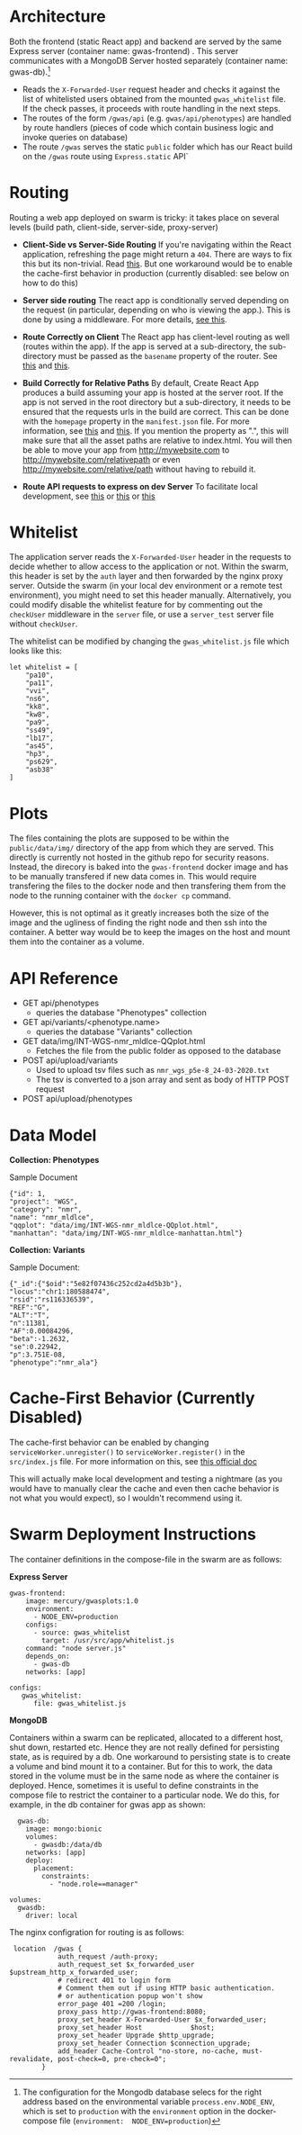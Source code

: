 


# Architecture

Both the frontend (static React app) and backend are served by the same Express server (container name: gwas-frontend) . This server communicates with a MongoDB Server hosted separately (container name: gwas-db).[^mongo]

[^mongo]: The configuration for the Mongodb database selecs for the right address based on the environmental variable `process.env.NODE_ENV`, which is set to `production` with the `environment` option in the docker-compose file (`environment:  NODE_ENV=production`)

- Reads the `X-Forwarded-User` request header and checks it against the list of whitelisted users obtained from the mounted `gwas_whitelist` file.  If the check passes, it proceeds with route handling in the next steps.
- The routes of the form  `/gwas/api` (e.g. `gwas/api/phenotypes`) are handled by route handlers (pieces of code which contain business logic and invoke queries on database)
- The route `/gwas` serves the static `public` folder which has our React build on the `/gwas` route using `Express.static` API`



# Routing


Routing a web app deployed on swarm is tricky: it takes place on several levels (build path, client-side, server-side, proxy-server)

- **Client-Side vs Server-Side Routing** If you're navigating within the React application, refreshing the page might return a `404`. There are ways to fix this but its non-trivial.  Read [this](https://stackoverflow.com/questions/27928372/react-router-urls-dont-work-when-refreshing-or-writing-manually). But one workaround would be to enable the cache-first behavior in production (currently disabled: see below on how to do this)

- **Server side routing** The react app is conditionally served depending on the request (in particular, depending on who is viewing the app.). This is done by using a middleware. For more details, [see this](https://stackoverflow.com/questions/48616368/what-is-the-best-way-to-conditionally-serve-static-files-in-express).


- **Route Correctly on Client** The React app has client-level routing as well (routes within the app). If the app is served at a sub-directory, the sub-directory must be passed as the `basename` property of the router. See [this](https://reacttraining.com/react-router/web/api/BrowserRouter) and [this](https://stackoverflow.com/questions/56302254/basename-does-not-seem-to-be-taken-into-account-with-matchpath-in-react-router).


- **Build Correctly for Relative Paths** By default, Create React App produces a build assuming your app is hosted at the server root. If the app is not served in the root directory but a sub-directory, it needs to be ensured that the requests urls in the build are correct. This can be done with the `homepage` property in the `manifest.json` file. For more information, see [this]( https://create-react-app.dev/docs/deployment/) and [this](https://stackoverflow.com/questions/43011207/using-homepage-in-package-json-without-messing-up-paths-for-localhost). If you mention the property as ".", this will make sure that all the asset paths are relative to index.html. You will then be able to move your app from http://mywebsite.com to http://mywebsite.com/relativepath or even http://mywebsite.com/relative/path without having to rebuild it.


- **Route API requests to express on dev Server** To facilitate local development, see [this](https://www.freecodecamp.org/news/how-to-make-create-react-app-work-with-a-node-backend-api-7c5c48acb1b0/) or [this](https://dev.to/loujaybee/using-create-react-app-with-express) or [this](https://dev.to/nburgess/creating-a-react-app-with-react-router-and-an-express-backend-33l3)



# Whitelist

The application server reads the `X-Forwarded-User` header in the requests to decide whether to allow access to the application or not. Within the swarm, this header is set by the `auth` layer and then forwarded by the nginx proxy server. Outside the swarm (in your local dev environment or a remote test environment), you might need to set this header manually. Alternatively, you could modify disable the whitelist feature for by commenting out the `checkUser` middleware in the `server` file, or use a `server_test` server file without `checkUser`.

The whitelist can be modified by changing the `gwas_whitelist.js` file which looks like this:

```
let whitelist = [
    "pa10",
    "pa11",
    "vvi",
    "ns6",
    "kk8",
    "kw8",
    "pa9",
    "ss49",
    "lb17",
    "as45",
    "hp3",
    "ps629",
    "asb38"
]

```



# Plots

The files containing the plots are supposed to be within the `public/data/img/` directory of the app from which they are served. This directly is currently not hosted in the github repo for security reasons. Instead, the direcory is baked into the `gwas-frontend` docker image and has to be manually transfered if new data comes in. This would require transfering the files to the docker node and then transfering them from the node to the running container with the `docker cp` command.  

However, this is not optimal as it greatly increases both the size of the image and the ugliness of finding the right node and then ssh into the container. A better way would be to keep the images on the host and mount them into the container as a volume. 




# API Reference


- GET api/phenotypes
    - queries the database "Phenotypes" collection 
- GET api/variants/<phenotype.name>
    - queries the database "Variants" collection
- GET data/img/INT-WGS-nmr_mldlce-QQplot.html
    - Fetches the file from the public folder as opposed to the database
- POST api/upload/variants
    - Used to upload tsv files such as `nmr_wgs_p5e-8_24-03-2020.txt`
    - The tsv is converted to a json array and sent as body of HTTP POST request 
- POST api/upload/phenotypes





# Data Model

**Collection: Phenotypes**

Sample Document

```
{"id": 1, 
"project": "WGS", 
"category": "nmr", 
"name": "nmr_mldlce", 
"qqplot": "data/img/INT-WGS-nmr_mldlce-QQplot.html", 
"manhattan": "data/img/INT-WGS-nmr_mldlce-manhattan.html"}
```

**Collection: Variants**

Sample Document:

```
{"_id":{"$oid":"5e82f07436c252cd2a4d5b3b"},
"locus":"chr1:180588474",
"rsid":"rs116336539",
"REF":"G",
"ALT":"T",
"n":11381,
"AF":0.00084296,
"beta":-1.2632,
"se":0.22942,
"p":3.751E-08,
"phenotype":"nmr_ala"}
```




#  Cache-First Behavior (Currently Disabled)

The cache-first behavior can be enabled by changing `serviceWorker.unregister()` to `serviceWorker.register()` in the `src/index.js` file. For more information on this, see [this official doc](https://create-react-app.dev/docs/making-a-progressive-web-app/)

This will actually make local development and testing a nightmare (as you would have to manually clear the cache and even then cache behavior is not what you would expect), so I wouldn't recommend using it.


# Swarm Deployment Instructions
The container definitions in the compose-file in the swarm are as follows:

**Express Server**
```
gwas-frontend:
    image: mercury/gwasplots:1.0
    environment:
      - NODE_ENV=production
    configs:
      - source: gwas_whitelist
        target: /usr/src/app/whitelist.js
    command: "node server.js"
    depends_on:
      - gwas-db
    networks: [app]
```


```
configs:
   gwas_whitelist:
      file: gwas_whitelist.js

```



**MongoDB**

Containers within a swarm can be replicated, allocated to a different host, shut down, restarted etc. Hence they are not really defined for persisting state, as is required by a db.  One workaround to persisting state is to create a volume and bind mount it to a container. But for this to work, the data stored in the volume must be in the same node as where the container is deployed. Hence, sometimes it is useful to define constraints in the compose file to restrict the container to a particular node. We do this, for example, in the db container for gwas app as shown:

```
  gwas-db:
    image: mongo:bionic
    volumes:
      - gwasdb:/data/db
    networks: [app]
    deploy:
      placement:
        constraints:
          - "node.role==manager"
```

```
volumes:
  gwasdb:
    driver: local
```


The nginx configration for routing is as follows:

```
 location  /gwas {
            auth_request /auth-proxy;
            auth_request_set $x_forwarded_user $upstream_http_x_forwarded_user;
            # redirect 401 to login form
            # Comment them out if using HTTP basic authentication.
            # or authentication popup won't show
            error_page 401 =200 /login;
            proxy_pass http://gwas-frontend:8080;
            proxy_set_header X-Forwarded-User $x_forwarded_user;
            proxy_set_header Host            $host;
            proxy_set_header Upgrade $http_upgrade;
            proxy_set_header Connection $connection_upgrade;
            add_header Cache-Control "no-store, no-cache, must-revalidate, post-check=0, pre-check=0";
        }
```



